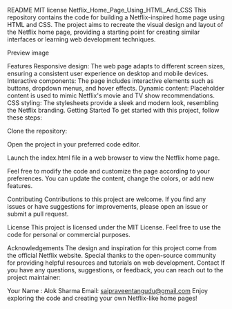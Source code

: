README
MIT license
Netflix_Home_Page_Using_HTML_And_CSS
This repository contains the code for building a Netflix-inspired home page using HTML and CSS. The project aims to recreate the visual design and layout of the Netflix home page, providing a starting point for creating similar interfaces or learning web development techniques.

Preview
image

Features
Responsive design: The web page adapts to different screen sizes, ensuring a consistent user experience on desktop and mobile devices.
Interactive components: The page includes interactive elements such as buttons, dropdown menus, and hover effects.
Dynamic content: Placeholder content is used to mimic Netflix's movie and TV show recommendations.
CSS styling: The stylesheets provide a sleek and modern look, resembling the Netflix branding.
Getting Started
To get started with this project, follow these steps:

Clone the repository:

Open the project in your preferred code editor.

Launch the index.html file in a web browser to view the Netflix home page.

Feel free to modify the code and customize the page according to your preferences. You can update the content, change the colors, or add new features.

Contributing
Contributions to this project are welcome. If you find any issues or have suggestions for improvements, please open an issue or submit a pull request.

License
This project is licensed under the MIT License. Feel free to use the code for personal or commercial purposes.

Acknowledgements
The design and inspiration for this project come from the official Netflix website.
Special thanks to the open-source community for providing helpful resources and tutorials on web development.
Contact
If you have any questions, suggestions, or feedback, you can reach out to the project maintainer:

Your Name : Alok Sharma
Email: saipraveentangudu@gmail.com
Enjoy exploring the code and creating your own Netflix-like home pages!
